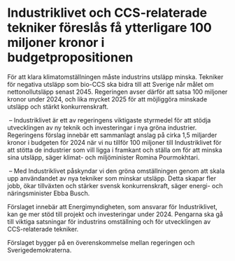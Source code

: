 # Industriklivet och CCS-relaterade tekniker föreslås få ytterligare 100 miljoner kronor i budgetpropositionen

För att klara klimatomställningen måste industrins utsläpp minska. Tekniker för negativa utsläpp som bio-CCS ska bidra till att Sverige når målet om nettonollutsläpp senast 2045. Regeringen avser därför att satsa 100 miljoner kronor under 2024, och lika mycket 2025 för att möjliggöra minskade utsläpp och stärkt konkurrenskraft.

 – Industriklivet är ett av regeringens viktigaste styrmedel för att stödja utvecklingen av ny teknik och investeringar i nya gröna industrier. Regeringens förslag innebär ett sammanlagt anslag på cirka 1,5 miljarder kronor i budgeten för 2024 när vi nu tillför 100 miljoner till Industriklivet för att stötta de industrier som vill ligga i framkant och ställa om för att minska sina utsläpp, säger klimat- och miljöminister Romina Pourmokhtari.

 – Med Industriklivet påskyndar vi den gröna omställningen genom att skala upp användandet av nya tekniker som minskar utsläpp. Detta skapar fler jobb, ökar tillväxten och stärker svensk konkurrenskraft, säger energi- och näringsminister Ebba Busch.

Förslaget innebär att Energimyndigheten, som ansvarar för Industriklivet, kan ge mer stöd till projekt och investeringar under 2024. Pengarna ska gå till viktiga satsningar för industrins omställning och för utvecklingen av CCS-relaterade tekniker.

Förslaget bygger på en överenskommelse mellan regeringen och Sverigedemokraterna.

